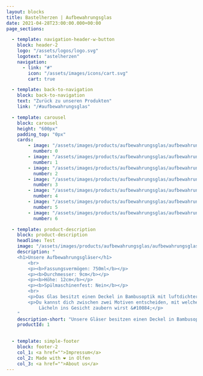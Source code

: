 ```yaml
---
layout: blocks
title: Bastelherzen | Aufbewahrungsglas
date: 2021-04-28T23:00:00.000+00:00
page_sections:

  - template: navigation-header-w-button
    block: header-2
    logo: "/assets/logos/logo.svg"
    logotext: "astelherzen"
    navigation:
      - link: "#"
        icon: "/assets/images/icons/cart.svg"
        cart: true

  - template: back-to-navigation
    block: back-to-navigation
    text: "Zurück zu unseren Produkten"
    link: "/#aufbewahrungsglas"

  - template: carousel
    block: carousel
    height: "600px"
    padding_top: "0px"
    cards:
        - image: "/assets/images/products/aufbewahrungsglas/aufbewahrungsglas_1.jpg"
          number: 0
        - image: "/assets/images/products/aufbewahrungsglas/aufbewahrungsglas_2.jpg" 
          number: 1
        - image: "/assets/images/products/aufbewahrungsglas/aufbewahrungsglas_3.jpg" 
          number: 2
        - image: "/assets/images/products/aufbewahrungsglas/aufbewahrungsglas_4.jpg"
          number: 3
        - image: "/assets/images/products/aufbewahrungsglas/aufbewahrungsglas_5.jpg" 
          number: 4
        - image: "/assets/images/products/aufbewahrungsglas/aufbewahrungsglas_6.jpg" 
          number: 5
        - image: "/assets/images/products/aufbewahrungsglas/aufbewahrungsglas_7.jpg" 
          number: 6

  - template: product-description
    block: product-description
    headline: Test
    image: "/assets/images/products/aufbewahrungsglas/aufbewahrungsglas_2.jpg"
    description: "
    <h1>Unsere Aufbewahrungsgläser</h1>
        <br>
        <p><b>Fassungsvermögen: 750ml</b></p>
        <p><b>Durchmesser: 9cm</b></p>
        <p><b>Höhe: 12cm</b></p>
        <p><b>Spülmaschinenfest: Nein</b></p>
        <br>
        <p>Das Glas besitzt einen Deckel in Bambusoptik mit luftdichter Silikondichtung.</p>
        <p>Du kannst dich zwischen zwei Motiven entscheiden, mit welchem du deiner Mama oder deiner besten Freundin ein
            Lächeln ins Gesicht zaubern wirst &#10084;</p>
    "
    description-short: "Unsere Gläser besitzen einen Deckel in Bambusoptik mit luftdichter Silikondichtung."
    productId: 1

  
  - template: simple-footer
    block: footer-2
    col_1: <a href="">Impressum</a>
    col_2: Made with ❤︎ in Olfen
    col_3: <a href="">About us</a>
---
```


